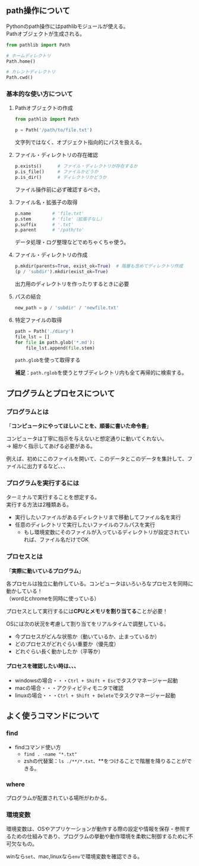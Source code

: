 ## path操作について

Pythonのpath操作にはpathlibモジュールが使える。  
Pathオブジェクトが生成される。

```py
from pathlib import Path

# ホームディレクトリ
Path.home()

# カレントディレクトリ
Path.cwd()
```

### 基本的な使い方について
1. Pathオブジェクトの作成
    ```py
    from pathlib import Path

    p = Path('/path/to/file.txt')
    ```
    文字列ではなく、オブジェクト指向的にパスを扱える。

2. ファイル・ディレクトリの存在確認
    ```py
    p.exists()      # ファイル・ディレクトリが存在するか
    p.is_file()     # ファイルかどうか
    p.is_dir()      # ディレクトリかどうか
    ```
    ファイル操作前に必ず確認するべき。

3. ファイル名・拡張子の取得
    ```py
    p.name        # 'file.txt'
    p.stem        # 'file'（拡張子なし）
    p.suffix      # '.txt'
    p.parent      # '/path/to'
    ```
    データ処理・ログ整理などでめちゃくちゃ使う。

4. ファイル・ディレクトリの作成
    ```py
    p.mkdir(parents=True, exist_ok=True)  # 階層も含めてディレクトリ作成
    (p / 'subdir').mkdir(exist_ok=True)
    ```
    出力用のディレクトリを作ったりするときに必要

5. パスの結合
    ```py
    new_path = p / 'subdir' / 'newfile.txt'
    ```

6. 特定ファイルの取得
    ```py
    path = Path('./diary')
    file_lst = []
    for file in path.glob('*.md'):
        file_lst.append(file.stem)
    ```
    `path.glob`を使って取得する

    **補足**：`path.rglob`を使うとサブディレクトリ内も全て再帰的に検索する。


## プログラムとプロセスについて

### プログラムとは
「**コンピュータにやってほしいことを、順番に書いた命令書**」

コンピュータは丁寧に指示を与えないと想定通りに動いてくれない。  
→ 細かく指示してあげる必要がある。

例えば、初めにこのファイルを開いて、このデータとこのデータを集計して、ファイルに出力するなど、、、

### プログラムを実行するには

ターミナルで実行することを想定する。  
実行する方法は2種類ある。

- 実行したいファイルがあるディレクトリまで移動してファイル名を実行
- 任意のディレクトリで実行したいファイルのフルパスを実行
  - もし環境変数にそのファイルが入っているディレクトリが設定されていれば、ファイル名だけでOK


### プロセスとは
「**実際に動いているプログラム**」

各プロセルは独立に動作している。コンピュータはいろいろなプロセスを同時に動かしている！  
（wordとchromeを同時に使っている）

プロセスとして実行するには**CPUとメモリを割り当てる**ことが必要！

OSには次の状況を考慮して割り当てをリアルタイムで調整している。
- 今プロセスがどんな状態か（動いているか、止まっているか）
- どのプロセスがどれぐらい重要か（優先度）
- どれぐらい長く動かしたか（平等か）

#### プロセスを確認したい時は、、、
- windowsの場合・・・`Ctrl + Shift + Esc`でタスクマネージャー起動
- macの場合・・・アクティビティモニタで確認
- linuxの場合・・・`Ctrl + Shift + Delete`でタスクマネージャー起動


## よく使うコマンドについて

### find
- findコマンド使い方
  - `find . -name "*.txt"`
  - zshの代替案：`ls ./**/*.txt`、**をつけることで階層を降りることができる。

### where
プログラムが配置されている場所がわかる。

### 環境変数
環境変数は、OSやアプリケーションが動作する際の設定や情報を保存・参照するための仕組みであり、プログラムの挙動や動作環境を柔軟に制御するために不可欠なもの。

winなら`set`、mac,linuxなら`env`で環境変数を確認できる。